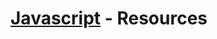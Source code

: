[Javascript](https://developer.mozilla.org/en-US/docs/Web/JavaScript/About_JavaScript) - Resources
==================================================
